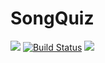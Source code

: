 # SongQuiz
![](https://img.shields.io/github/license/arpadfodor/SongQuiz) [![Build Status](https://travis-ci.com/arpadfodor/SongQuiz.svg?branch=master)](https://travis-ci.com/arpadfodor/SongQuiz) ![](https://img.shields.io/badge/Mobile%20SW%20Laboratory-lab%204-blue)